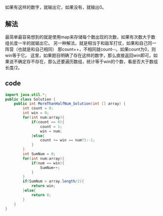 如果有这样的数字，就输出它，如果没有，就输出0。

## 解法
最简单最容易想到的就是使用map来存储每个数出现的次数，如果有次数大于数组长度一半的就输出它。
另一种解法，就是相当于和敌军打仗，如果和自己同一阵营（也就是和自己相同） 那count++，不相同就count--。如果count为0，则win等于它。
这里，如果题目明确了存在这样的数字，那么直接返回win即可。如果说不确定存不存在，那么还要遍历数组，统计等于win的个数，看是否大于数组长度/2。

## code
```java
import java.util.*;
public class Solution {
    public int MoreThanHalfNum_Solution(int [] array) {
        int count = 0;
        int win = 0;
        for(int num:array){
            if(count == 0){
                count = 1;
                win = num;
            }else{
                count += win == num?1:-1;
            }
        }
        int SumNum = 0;
        for(int num:array){
            if(num == win){
                SumNum++;
            }
        }
        if(SumNum > array.length/2){
            return win;
        }else{
            return 0;
        }
    }
}
```